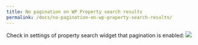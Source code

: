 ```yaml
---
title: No pagination on WP Property search results
permalink: /docs/no-pagination-on-wp-property-search-results/
---
```


Check in settings of property search widget that pagination is enabled:
![](https://i.embed.ly/1/image?url=http%3A%2F%2Fcontent.screencast.com%2Fusers%2FMariaKravchenko%2Ffolders%2FJing%2Fmedia%2F117dadb6-aa10-41af-9353-9d567351d105%2F2014-02-21_1619.png&key=afea23f29e5a4f63bd166897e3dc72df)